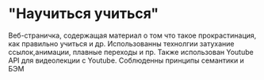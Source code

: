 **"Научиться учиться"**
==========================
Веб-страничка, содержащая материал о том что такое прокрастинация, как правильно учиться и др. 
Использованны технолгии затухание ссылок,анимации, плавные переходы и пр.
Также использован Youtube API для видеолекции с Youtube.
Соблюденны принципы семантики и БЭМ
